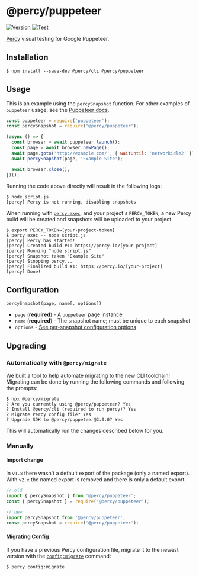 # @percy/puppeteer
[![Version](https://img.shields.io/npm/v/@percy/puppeteer.svg)](https://npmjs.org/package/@percy/puppeteer)
![Test](https://github.com/percy/percy-puppeteer/workflows/Test/badge.svg)

[Percy](https://percy.io) visual testing for Google Puppeteer.

## Installation

```sh-session
$ npm install --save-dev @percy/cli @percy/puppeteer
```

## Usage

This is an example using the `percySnapshot` function. For other examples of `puppeteer`
usage, see the [Puppeteer docs](https://pptr.dev).

```javascript
const puppeteer = require('puppeteer');
const percySnapshot = require('@percy/puppeteer');

(async () => {
  const browser = await puppeteer.launch();
  const page = await browser.newPage();
  await page.goto('http://example.com/', { waitUntil: 'networkidle2' });
  await percySnapshot(page, 'Example Site');

  await browser.close();
})();
```

Running the code above directly will result in the following logs:

```sh-session
$ node script.js
[percy] Percy is not running, disabling snapshots
```

When running with [`percy
exec`](https://github.com/percy/cli/tree/master/packages/cli-exec#percy-exec), and your project's
`PERCY_TOKEN`, a new Percy build will be created and snapshots will be uploaded to your project.

```sh-session
$ export PERCY_TOKEN=[your-project-token]
$ percy exec -- node script.js
[percy] Percy has started!
[percy] Created build #1: https://percy.io/[your-project]
[percy] Running "node script.js"
[percy] Snapshot taken "Example Site"
[percy] Stopping percy...
[percy] Finalized build #1: https://percy.io/[your-project]
[percy] Done!
```

## Configuration

`percySnapshot(page, name[, options])`

- `page` (**required**) - A `puppeteer` page instance
- `name` (**required**) - The snapshot name; must be unique to each snapshot
- `options` - [See per-snapshot configuration options](https://docs.percy.io/docs/cli-configuration#per-snapshot-configuration)

## Upgrading

### Automatically with `@percy/migrate`

We built a tool to help automate migrating to the new CLI toolchain! Migrating
can be done by running the following commands and following the prompts:

``` shell
$ npx @percy/migrate
? Are you currently using @percy/puppeteer? Yes
? Install @percy/cli (required to run percy)? Yes
? Migrate Percy config file? Yes
? Upgrade SDK to @percy/puppeteer@2.0.0? Yes
```

This will automatically run the changes described below for you.

### Manually

#### Import change

In `v1.x` there wasn't a default export of the package (only a named
export). With `v2.x` the named export is removed and there is only a default
export.

``` javascript
// old
import { percySnapshot } from '@percy/puppeteer';
const { percySnapshot } = require('@percy/puppeteer');

// new
import percySnapshot from '@percy/puppeteer';
const percySnapshot = require('@percy/puppeteer');
```

#### Migrating Config

If you have a previous Percy configuration file, migrate it to the newest version with the
[`config:migrate`](https://github.com/percy/cli/tree/master/packages/cli-config#percy-configmigrate-filepath-output) command:

```sh-session
$ percy config:migrate
```
